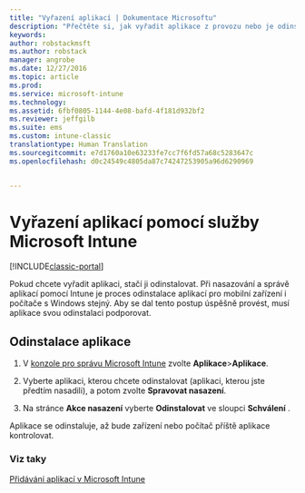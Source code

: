 ```yaml
---
title: "Vyřazení aplikací | Dokumentace Microsoftu"
description: "Přečtěte si, jak vyřadit aplikace z provozu nebo je odinstalovat pomocí služby Intune."
keywords: 
author: robstackmsft
ms.author: robstack
manager: angrobe
ms.date: 12/27/2016
ms.topic: article
ms.prod: 
ms.service: microsoft-intune
ms.technology: 
ms.assetid: 6fbf0805-1144-4e08-bafd-4f181d932bf2
ms.reviewer: jeffgilb
ms.suite: ems
ms.custom: intune-classic
translationtype: Human Translation
ms.sourcegitcommit: e7d1760a10e63233fe7cc7f6fd57a68c5283647c
ms.openlocfilehash: d0c24549c4805da87c74247253905a96d6290969


---
```


# <a name="retire-apps-using-microsoft-intune"></a>Vyřazení aplikací pomocí služby Microsoft Intune

[!INCLUDE[classic-portal](../includes/classic-portal.md)]

Pokud chcete vyřadit aplikaci, stačí ji odinstalovat. Při nasazování a správě aplikací pomocí Intune je proces odinstalace aplikací pro mobilní zařízení i počítače s Windows stejný. Aby se dal tento postup úspěšně provést, musí aplikace svou odinstalaci podporovat.

## <a name="uninstall-an-app"></a>Odinstalace aplikace

1.  V [konzole pro správu Microsoft Intune](https://manage.microsoft.com) zvolte **Aplikace**&gt;**Aplikace**.

2.  Vyberte aplikaci, kterou chcete odinstalovat (aplikaci, kterou jste předtím nasadili), a potom zvolte **Spravovat nasazení**.

3.  Na stránce **Akce nasazení** vyberte **Odinstalovat** ve sloupci **Schválení** .

Aplikace se odinstaluje, až bude zařízení nebo počítač příště aplikace kontrolovat.

### <a name="see-also"></a>Viz taky
[Přidávání aplikací v Microsoft Intune](add-apps.md)



<!--HONumber=Dec16_HO5-->


